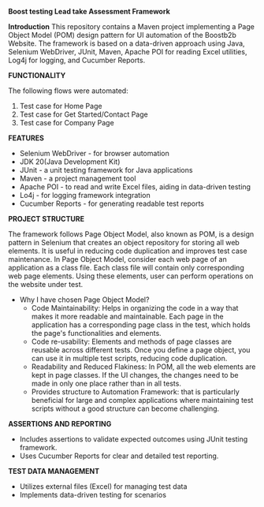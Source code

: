 **Boost testing Lead take Assessment Framework**

**Introduction**
This repository contains a Maven project implementing a Page Object Model (POM) design pattern for UI automation of the Boostb2b Website. The framework is based on a data-driven approach using Java, Selenium WebDriver, JUnit, Maven, Apache POI for reading Excel utilities, Log4j for logging, and Cucumber Reports.

**FUNCTIONALITY**

The following flows were automated:
1. Test case for Home Page
2. Test case for Get Started/Contact Page
3. Test case for Company Page

**FEATURES**
- Selenium WebDriver - for browser automation
- JDK 20(Java Development Kit)
- JUnit - a unit testing framework for Java applications
- Maven - a project management tool
- Apache POI - to read and write Excel files, aiding in data-driven testing
- Lo4j - for logging framework integration
- Cucumber Reports - for generating readable test reports

**PROJECT STRUCTURE**

The framework follows Page Object Model, also known as POM, is a design pattern in Selenium that creates an object repository for storing all web elements. It is useful in reducing code duplication and improves test case maintenance.
In Page Object Model, consider each web page of an application as a class file. Each class file will contain only corresponding web page elements. Using these elements, user can perform operations on the website under test.

- Why I have chosen Page Object Model?
    - Code Maintainability: Helps in organizing the code in a way that makes it more readable and maintainable. Each page in the application has a corresponding page class in the test, which holds the page's functionalities and elements.
    - Code re-usability: Elements and methods of page classes are reusable across different tests. Once you define a page object, you can use it in multiple test scripts, reducing code duplication.
    - Readability and Reduced Flakiness:  In POM, all the web elements are kept in page classes. If the UI changes, the changes need to be made in only one place rather than in all tests.
    - Provides structure to Automation Framework: that is particularly beneficial for large and complex applications where maintaining test scripts without a good structure can become challenging.

**ASSERTIONS AND REPORTING**
- Includes assertions to validate expected outcomes using JUnit testing framework.
- Uses Cucumber Reports for clear and detailed test reporting.

**TEST DATA MANAGEMENT**
- Utilizes external files (Excel) for managing test data
- Implements data-driven testing for scenarios

